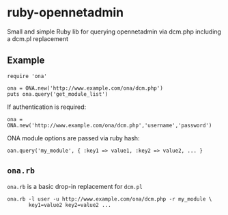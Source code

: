 # ruby-opennetadmin

Small and simple Ruby lib for querying opennetadmin via dcm.php
including a dcm.pl replacement

## Example

```
require 'ona'

ona = ONA.new('http://www.example.com/ona/dcm.php')
puts ona.query('get_module_list')
```

If authentication is required:
```
ona = ONA.new('http://www.example.com/ona/dcm.php','username','password')
```

ONA module options are passed via ruby hash:
```
oan.query('my_module', { :key1 => value1, :key2 => value2, ... }
```

## `ona.rb`

`ona.rb` is a basic drop-in replacement for `dcm.pl`

```
ona.rb -l user -u http://www.example.com/ona/dcm.php -r my_module \
       key1=value2 key2=value2 ...
```
